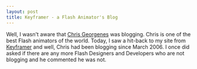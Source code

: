 ```yaml
---
layout: post
title: Keyframer - a Flash Animator's Blog
---
```


Well, I wasn't aware that [Chris Georgenes](http://www.mudbubble.com/) was blogging. Chris is one of the best Flash animators of the world. Today, I saw a hit-back to my site from [Keyframer](http://www.keyframer.com/) and well, Chris had been blogging since March 2006. I once did asked if there are any more Flash Designers and Developers who are not blogging and he commented he was not.